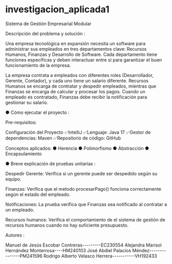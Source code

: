# investigacion_aplicada1

Sistema de Gestión Empresarial Modular

Descripción del problema y solución :

Una empresa tecnológica en expansión necesita un software para administrar sus empleados en tres departamentos clave: Recursos Humanos, Finanzas y Desarrollo de Software. Cada departamento tiene funciones específicas y deben interactuar entre sí para garantizar el buen funcionamiento de la empresa. 

La empresa contrata a empleados con diferentes roles (Desarrollador, Gerente, Contador), y cada uno tiene un salario diferente. Recursos Humanos se encarga de contratar y despedir empleados, mientras que Finanzas se encarga de calcular y procesar los pagos. Cuando un empleado es contratado, Finanzas debe recibir la 
notificación para gestionar su salario.

● Cómo ejecutar el proyecto :

Pre-requisitos: 

Configuración del Proyecto 
✅IntelliJ 
✅Lenguaje: Java 17 
✅Gestor de dependencias: Maven 
✅Repositorio de código: GitHub

Conceptos aplicados: 
● Herencia 
● Polimorfismo 
● Abstracción 
● Encapsulamiento


● Breve explicación de pruebas unitarias :

Despedir Gerente: Verifica si un gerente puede ser despedido según su equipo.

Finanzas: Verifica que el metodo procesarPago() funciona correctamente según el estado del empleado.

Notificaciones: La prueba verifica que Finanzas sea notificado al contratar a un empleado. 

Recursos humanos: Verifica el comportamiento de el sistema de gestión de recursos humanos cuando no hay suficiente presupuesto.


Autores :

Manuel de Jesús Escobar Contreras---------EC230554
Alejandra Marisol Hernández Monterrosa----HM240103
José Abdiel Palacios Méndez---------------PM241596
Rodrigo Alberto Velasco Herrera-----------VH192433
